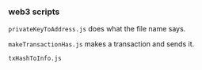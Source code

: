 ### web3 scripts

```privateKeyToAddress.js``` does what the file name says.

```makeTransactionHas.js``` makes a transaction and sends it.

```txHashToInfo.js```
